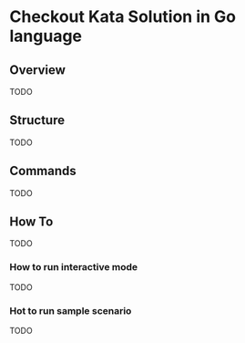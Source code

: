 # Checkout Kata Solution in Go language

## Overview
TODO

## Structure
TODO

## Commands
TODO

## How To
TODO

### How to run interactive mode
TODO

### Hot to run sample scenario
TODO
